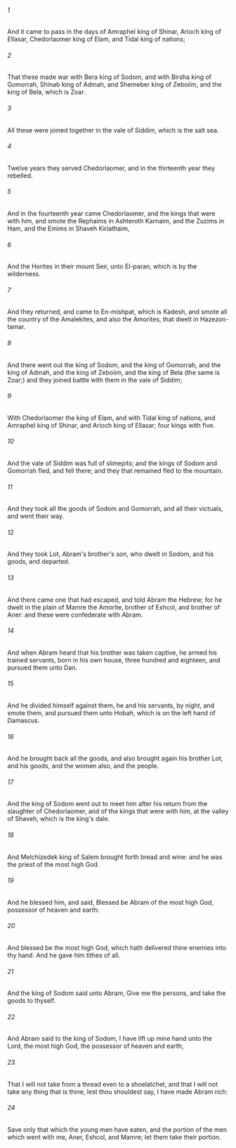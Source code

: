 ###### 1
And it came to pass in the days of Amraphel king of Shinar, Arioch king of Ellasar, Chedorlaomer king of Elam, and Tidal king of nations;

###### 2
That these made war with Bera king of Sodom, and with Birsha king of Gomorrah, Shinab king of Admah, and Shemeber king of Zeboiim, and the king of Bela, which is Zoar.

###### 3
All these were joined together in the vale of Siddim, which is the salt sea.

###### 4
Twelve years they served Chedorlaomer, and in the thirteenth year they rebelled.

###### 5
And in the fourteenth year came Chedorlaomer, and the kings that were with him, and smote the Rephaims in Ashteroth Karnaim, and the Zuzims in Ham, and the Emims in Shaveh Kiriathaim,

###### 6
And the Horites in their mount Seir, unto El-paran, which is by the wilderness.

###### 7
And they returned, and came to En-mishpat, which is Kadesh, and smote all the country of the Amalekites, and also the Amorites, that dwelt in Hazezon-tamar.

###### 8
And there went out the king of Sodom, and the king of Gomorrah, and the king of Admah, and the king of Zeboiim, and the king of Bela (the same is Zoar;) and they joined battle with them in the vale of Siddim;

###### 9
With Chedorlaomer the king of Elam, and with Tidal king of nations, and Amraphel king of Shinar, and Arioch king of Ellasar; four kings with five.

###### 10
And the vale of Siddim was full of slimepits; and the kings of Sodom and Gomorrah fled, and fell there; and they that remained fled to the mountain.

###### 11
And they took all the goods of Sodom and Gomorrah, and all their victuals, and went their way.

###### 12
And they took Lot, Abram's brother's son, who dwelt in Sodom, and his goods, and departed.

###### 13
And there came one that had escaped, and told Abram the Hebrew; for he dwelt in the plain of Mamre the Amorite, brother of Eshcol, and brother of Aner: and these were confederate with Abram.

###### 14
And when Abram heard that his brother was taken captive, he armed his trained servants, born in his own house, three hundred and eighteen, and pursued them unto Dan.

###### 15
And he divided himself against them, he and his servants, by night, and smote them, and pursued them unto Hobah, which is on the left hand of Damascus.

###### 16
And he brought back all the goods, and also brought again his brother Lot, and his goods, and the women also, and the people.

###### 17
And the king of Sodom went out to meet him after his return from the slaughter of Chedorlaomer, and of the kings that were with him, at the valley of Shaveh, which is the king's dale.

###### 18
And Melchizedek king of Salem brought forth bread and wine: and he was the priest of the most high God.

###### 19
And he blessed him, and said, Blessed be Abram of the most high God, possessor of heaven and earth:

###### 20
And blessed be the most high God, which hath delivered thine enemies into thy hand. And he gave him tithes of all.

###### 21
And the king of Sodom said unto Abram, Give me the persons, and take the goods to thyself.

###### 22
And Abram said to the king of Sodom, I have lift up mine hand unto the Lord, the most high God, the possessor of heaven and earth,

###### 23
That I will not take from a thread even to a shoelatchet, and that I will not take any thing that is thine, lest thou shouldest say, I have made Abram rich:

###### 24
Save only that which the young men have eaten, and the portion of the men which went with me, Aner, Eshcol, and Mamre; let them take their portion.

